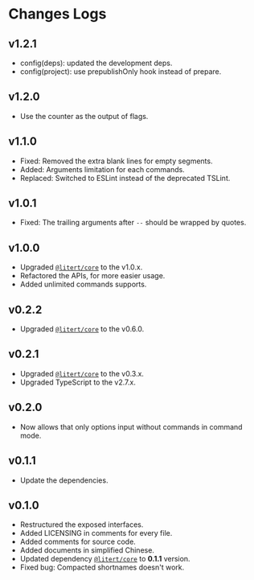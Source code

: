 # Changes Logs

[Dep:LRT.Core]: https://github.com/litert/core.js

## v1.2.1

- config(deps): updated the development deps.
- config(project): use prepublishOnly hook instead of prepare.

## v1.2.0

- Use the counter as the output of flags.

## v1.1.0

- Fixed: Removed the extra blank lines for empty segments.
- Added: Arguments limitation for each commands.
- Replaced: Switched to ESLint instead of the deprecated TSLint.

## v1.0.1

- Fixed: The trailing arguments after `--` should be wrapped by quotes.

## v1.0.0

- Upgraded [`@litert/core`][Dep:LRT.Core] to the v1.0.x.
- Refactored the APIs, for more easier usage.
- Added unlimited commands supports.

## v0.2.2

- Upgraded [`@litert/core`][Dep:LRT.Core] to the v0.6.0.

## v0.2.1

- Upgraded [`@litert/core`][Dep:LRT.Core] to the v0.3.x.
- Upgraded TypeScript to the v2.7.x.

## v0.2.0

- Now allows that only options input without commands in command mode.

## v0.1.1

- Update the dependencies.

## v0.1.0

- Restructured the exposed interfaces.
- Added LICENSING in comments for every file.
- Added comments for source code.
- Added documents in simplified Chinese.
- Updated dependency [`@litert/core`][Dep:LRT.Core] to **0.1.1** version.
- Fixed bug: Compacted shortnames doesn't work.
